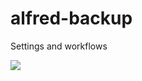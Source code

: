 # alfred-backup
Settings and workflows

![](https://media.giphy.com/media/v1.Y2lkPTc5MGI3NjExNGVmYzJmYjhjOTQ5NWU2ZTM0NTE3ODY4Y2JjYThjOGNlZDk3MjkzZSZlcD12MV9pbnRlcm5hbF9naWZzX2dpZklkJmN0PWc/xTiTnHvXHHxOTcdmxO/giphy.gif)
